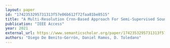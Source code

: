 ```yaml
---
layout: paper
id: "1742353295731313f57e06b612f72faa81be8515"
title: "A Multi-Resolution Crnn-Based Approach For Semi-Supervised Sound Event Detection In Dcase 2020 Challenge"
publication: "IEEE Access"
year: 2021
external_url: https://www.semanticscholar.org/paper/1742353295731313f57e06b612f72faa81be8515
authors: "Diego De Benito-Gorrón, Daniel Ramos, D. Toledano"
---
```

